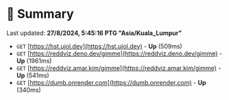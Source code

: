 # 📖 Summary
Last updated: **27/8/2024, 5:45:16 PTG "Asia/Kuala_Lumpur"**

- `GET` [https://hst.ujol.dev](https://hst.ujol.dev) - **Up** (509ms)
- `GET` [https://reddviz.deno.dev/gimme](https://reddviz.deno.dev/gimme) - **Up** (1961ms)
- `GET` [https://reddviz.amar.kim/gimme](https://reddviz.amar.kim/gimme) - **Up** (541ms)
- `GET` [https://dumb.onrender.com](https://dumb.onrender.com) - **Up** (340ms)
